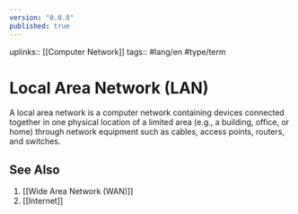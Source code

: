 ```yaml
---
version: "0.0.0"
published: true
---
```

uplinks:: [[Computer Network]]
tags:: #lang/en #type/term 
# Local Area Network (LAN)
A local area network is a computer network containing devices connected together in one physical location of a limited area (e.g., a building, office, or home) through network equipment such as cables, access points, routers, and switches.

## See Also
1. [[Wide Area Network (WAN)]]
2. [[Internet]]
